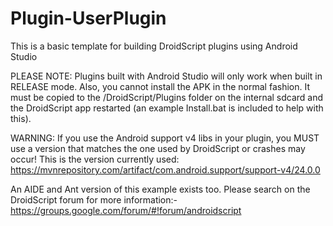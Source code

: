 # Plugin-UserPlugin

This is a basic template for building DroidScript plugins using Android Studio

PLEASE NOTE: Plugins built with Android Studio will only work when built in RELEASE mode. Also, you cannot install the APK in the normal fashion.  It must be copied to the /DroidScript/Plugins folder on the internal sdcard and the DroidScript app restarted (an example Install.bat is included to help with this).

WARNING: If you use the Android support v4 libs in your plugin, you MUST use a version that matches the one used by DroidScript or crashes may occur!
This is the version currently used: https://mvnrepository.com/artifact/com.android.support/support-v4/24.0.0

An AIDE and Ant version of this example exists too. Please search on the DroidScript forum for more information:- https://groups.google.com/forum/#!forum/androidscript
